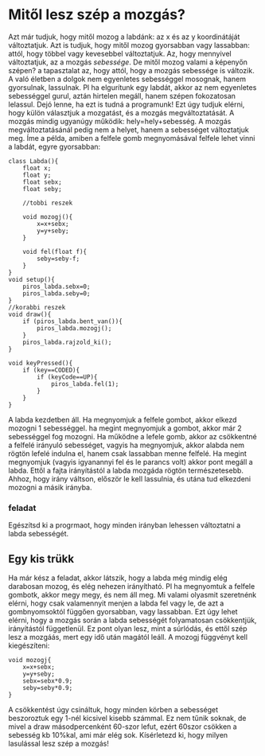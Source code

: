 # Mitől lesz szép a mozgás? 

Azt már tudjuk, hogy mitől mozog a labdánk: az x és az y koordinátáját változtatjuk. Azt is tudjuk, hogy mitől mozog gyorsabban vagy lassabban: attól, hogy többel vagy kevesebbel változtatjuk. Az, hogy mennyivel változtatjuk, az a mozgás *sebessége*. 
De mitől mozog valami a képenyőn szépen? a tapasztalat az, hogy attól, hogy a mozgás sebessége is változik. A való életben a dolgok nem egyenletes sebességgel mosognak, hanem gyorsulnak, lassulnak. Pl ha elgurítunk egy labdát, akkor az nem egyenletes sebességgel gurul, aztán hirtelen megáll, hanem szépen fokozatosan lelassul. Dejó lenne, ha ezt is tudná a programunk!
Ezt úgy tudjuk elérni, hogy külön választjuk a mozgatást, és a mozgás megváltoztatását. A mozgás mindig ugyanúgy működik: hely=hely+sebesség. A mozgás megváltoztatásánál pedig nem a helyet, hanem a sebességet változtatjuk meg. 
Íme a példa, amiben a felfele gomb megnyomásával felfele lehet vinni a labdát, egyre gyorsabban:

```
class Labda(){
    float x;
    float y;
    float sebx;
    float seby;

    //tobbi reszek

    void mozogj(){
        x=x+sebx;
        y=y+seby;
    }

    void fel(float f){
        seby=seby-f;
    }
}
void setup(){
    piros_labda.sebx=0;
    piros_labda.seby=0;
}
//korabbi reszek
void draw(){
    if (piros_labda.bent_van()){
        piros_labda.mozogj();
    }
    piros_labda.rajzold_ki();
}

void keyPressed(){
    if (key==CODED){
        if (keyCode==UP){
            piros_labda.fel(1);
        }
    }    
}
```

A labda kezdetben áll. Ha megnyomjuk a felfele gombot, akkor elkezd mozogni 1 sebességgel. ha megint megnyomjuk a gombot, akkor már 2 sebességgel fog mozogni. Ha működne a lefele gomb, akkor az csökkentné a felfelé irányuló sebességet, vagyis ha megnyomjuk, akkor alabda nem rögtön lefelé indulna el, hanem csak lassabban menne felfelé. Ha megint megnyomjuk (vagyis igyanannyi fel és le parancs volt) akkor pont megáll a labda. 
Ettől a fajta irányítástól a labda mozgáda rögtön természetesebb. Ahhoz, hogy irány váltson, először le kell lassulnia, és utána tud elkezdeni mozogni a másik irányba. 

### feladat
Egészítsd ki a progrmaot, hogy minden irányban lehessen változtatni a labda sebességét. 

## Egy kis trükk
Ha már kész a feladat, akkor látszik, hogy a labda még mindig elég darabosan mozog, és elég nehezen irányítható. Pl ha megnyomtuk a felfele gombotk, akkor megy megy, és nem áll meg. Mi valami olyasmit szeretnénk elérni, hogy csak valamennyit menjen a labda fel vagy le, de azt a gombnyomsoktól függően gyorsabban, vagy lassabban. Ezt úgy lehet elérni, hogy a mozgás során a labda sebességét folyamatosan csökkentjük, irányítástól függetlenül. Ez pont olyan lesz, mint a súrlódás, és ettől szép lesz a mozgáás, mert egy idő után magától leáll. 
A mozogj függvényt kell kiegészíteni:
```
void mozogj{
    x=x+sebx;
    y=y+seby;
    sebx=sebx*0.9;
    seby=seby*0.9;
}
```
A csökkentést úgy csináltuk, hogy minden körben a sebességet beszoroztuk egy 1-nél kicsivel kisebb számmal. Ez nem tűnik soknak, de mivel a draw másodpercenként 60-szor lefut, ezért 60szor csökken a sebesség kb 10%kal, ami már elég sok. Kísérletezd ki, hogy milyen lasulással lesz szép a mozgás!
